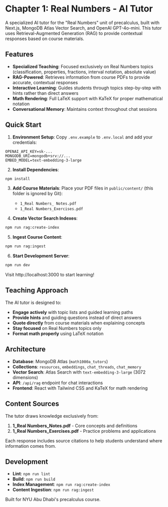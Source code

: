 # Chapter 1: Real Numbers - AI Tutor

A specialized AI tutor for the "Real Numbers" unit of precalculus, built with Next.js, MongoDB Atlas Vector Search, and OpenAI GPT-4o-mini. This tutor uses Retrieval-Augmented Generation (RAG) to provide contextual responses based on course materials.

## Features

- **Specialized Teaching**: Focused exclusively on Real Numbers topics (classification, properties, fractions, interval notation, absolute value)
- **RAG-Powered**: Retrieves information from course PDFs to provide accurate, contextual responses
- **Interactive Learning**: Guides students through topics step-by-step with hints rather than direct answers
- **Math Rendering**: Full LaTeX support with KaTeX for proper mathematical notation
- **Conversational Memory**: Maintains context throughout chat sessions

## Quick Start

1. **Environment Setup**: Copy `.env.example` to `.env.local` and add your credentials:

```env
OPENAI_API_KEY=sk-...
MONGODB_URI=mongodb+srv://...
EMBED_MODEL=text-embedding-3-large
```

2. **Install Dependencies**:

```bash
npm install
```

3. **Add Course Materials**: Place your PDF files in `public/content/` (this folder is ignored by Git):

   - `1_Real Numbers_ Notes.pdf`
   - `1_Real Numbers_Exercises.pdf`

4. **Create Vector Search Indexes**:

```bash
npm run rag:create-index
```

5. **Ingest Course Content**:

```bash
npm run rag:ingest
```

6. **Start Development Server**:

```bash
npm run dev
```

Visit http://localhost:3000 to start learning!

## Teaching Approach

The AI tutor is designed to:

- **Engage actively** with topic lists and guided learning paths
- **Provide hints** and guiding questions instead of direct answers
- **Quote directly** from course materials when explaining concepts
- **Stay focused** on Real Numbers topics only
- **Format math properly** using LaTeX notation

## Architecture

- **Database**: MongoDB Atlas (`math1000a_tutors`)
- **Collections**: `resources`, `embeddings`, `chat_threads`, `chat_memory`
- **Vector Search**: Atlas Search with `text-embedding-3-large` (3072 dimensions)
- **API**: `/api/rag` endpoint for chat interactions
- **Frontend**: React with Tailwind CSS and KaTeX for math rendering

## Content Sources

The tutor draws knowledge exclusively from:

1. **1_Real Numbers_Notes.pdf** - Core concepts and definitions
2. **1_Real Numbers_Exercises.pdf** - Practice problems and applications

Each response includes source citations to help students understand where information comes from.

## Development

- **Lint**: `npm run lint`
- **Build**: `npm run build`
- **Index Management**: `npm run rag:create-index`
- **Content Ingestion**: `npm run rag:ingest`

Built for NYU Abu Dhabi's precalculus course.
